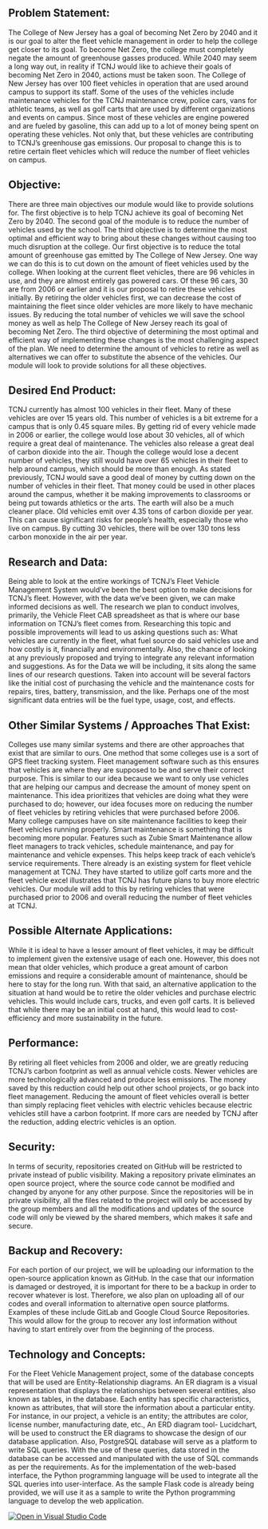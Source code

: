 ## Problem Statement:
The College of New Jersey has a goal of becoming Net Zero by 2040 and it is our goal to alter the fleet vehicle management in order to help the college get closer to its goal. To become Net Zero, the college must completely negate the amount of greenhouse gasses produced. While 2040 may seem a long way out, in reality if TCNJ would like to achieve their goals of becoming Net Zero in 2040, actions must be taken soon. The College of New Jersey has over 100 fleet vehicles in operation that are used around campus to support its staff. Some of the uses of the vehicles include maintenance vehicles for the TCNJ maintenance crew, police cars, vans for athletic teams, as well as golf carts that are used by different organizations and events on campus. Since most of these vehicles are engine powered and are fueled by gasoline, this can add up to a lot of money being spent on operating these vehicles. Not only that, but these vehicles are contributing to TCNJ’s greenhouse gas emissions. Our proposal to change this is to retire certain fleet vehicles which will reduce the number of fleet vehicles on campus.  

## Objective:
There are three main objectives our module would like to provide solutions for. The first objective is to help TCNJ achieve its goal of becoming Net Zero by 2040. The second goal of the module is to reduce the number of vehicles used by the school. The third objective is to determine the most optimal and efficient way to bring about these changes without causing too much disruption at the college. Our first objective is to reduce the total amount of greenhouse gas emitted by The College of New Jersey. One way we can do this is to cut down on the amount of fleet vehicles used by the college. When looking at the current fleet vehicles, there are 96 vehicles in use, and they are almost entirely gas powered cars. Of these 96 cars, 30 are from 2006 or earlier and it is our proposal to retire these vehicles initially. By retiring the older vehicles first, we can decrease the cost of maintaining the fleet since older vehicles are more likely to have mechanic issues. By reducing the total number of vehicles we will save the school money as well as help The College of New Jersey reach its goal of becoming Net Zero. The third objective of determining the most optimal and efficient way of implementing these changes is the most challenging aspect of the plan. We need to determine the amount of vehicles to retire as well as alternatives we can offer to substitute the absence of the vehicles. Our module will look to provide solutions for all these objectives. 

## Desired End Product:
TCNJ currently has almost 100 vehicles in their fleet. Many of these vehicles are over 15 years old. This number of vehicles is a bit extreme for a campus that is only 0.45 square miles. By getting rid of every vehicle made in 2006 or earlier, the college would lose about 30 vehicles, all of which require a great deal of maintenance. The vehicles also release a great deal of carbon dioxide into the air. Though the college would lose a decent number of vehicles, they still would have over 65 vehicles in their fleet to help around campus, which should be more than enough.
As stated previously, TCNJ would save a good deal of money by cutting down on the number of vehicles in their fleet. That money could be used in other places around the campus, whether it be making improvements to classrooms or being put towards athletics or the arts. The earth will also be a much cleaner place. Old vehicles emit over 4.35 tons of carbon dioxide per year. This can cause significant risks for people’s health, especially those who live on campus. By cutting 30 vehicles, there will be over 130 tons less carbon monoxide in the air per year.

## Research and Data:
Being able to look at the entire workings of TCNJ’s Fleet Vehicle Management System would’ve been the best option to make decisions for TCNJ’s fleet. However, with the data we’ve been given, we can make informed decisions as well. The research we plan to conduct involves, primarily, the Vehicle Fleet CAB spreadsheet as that is where our base information on TCNJ’s fleet comes from. Researching this topic and possible improvements will lead to us asking questions such as: What vehicles are currently in the fleet, what fuel source do said vehicles use and how costly is it, financially and environmentally. Also, the chance of looking at any previously proposed and trying to integrate any relevant information and suggestions.
	As for the Data we will be including, it sits along the same lines of our research questions. Taken into account will be several factors like the initial cost of purchasing the vehicle and the maintenance costs for repairs, tires, battery, transmission, and the like. Perhaps one of the most significant data entries will be the fuel type, usage, cost, and effects.

## Other Similar Systems / Approaches That Exist:
Colleges use many similar systems and there are other approaches that exist that are similar to ours. One method that some colleges use is a sort of GPS fleet tracking system. Fleet management software such as this ensures that vehicles are where they are supposed to be and serve their correct purpose. This is similar to our idea because we want to only use vehicles that are helping our campus and decrease the amount of money spent on maintenance. This idea prioritizes that vehicles are doing what they were purchased to do; however, our idea focuses more on reducing the number of fleet vehicles by retiring vehicles that were purchased before 2006. 
Many college campuses have on site maintenance facilities to keep their fleet vehicles running properly. Smart maintenance is something that is becoming more popular. Features such as Zubie Smart Maintenance allow fleet managers to track vehicles, schedule maintenance, and pay for maintenance and vehicle expenses. This helps keep track of each vehicle’s service requirements. There already is an existing system for fleet vehicle management at TCNJ. They have started to utilize golf carts more and the fleet vehicle excel illustrates that TCNJ has future plans to buy more electric vehicles. Our module will add to this by retiring vehicles that were purchased prior to 2006 and overall reducing the number of fleet vehicles at TCNJ.

## Possible Alternate Applications:
While it is ideal to have a lesser amount of fleet vehicles, it may be difficult to implement given the extensive usage of each one.  However, this does not mean that older vehicles, which produce a great amount of carbon emissions and require a considerable amount of maintenance, should be here to stay for the long run. With that said, an alternative application to the situation at hand would be to retire the older vehicles and purchase electric vehicles.  This would include cars, trucks, and even golf carts.  It is believed that while there may be an initial cost at hand, this would lead to cost-efficiency and more sustainability in the future.  

## Performance:
By retiring all fleet vehicles from 2006 and older, we are greatly reducing TCNJ’s carbon footprint as well as annual vehicle costs. Newer vehicles are more technologically advanced and produce less emissions. The money saved by this reduction could help out other school projects, or go back into fleet management. Reducing the amount of fleet vehicles overall is better than simply replacing fleet vehicles with electric vehicles because electric vehicles still have a carbon footprint. If more cars are needed by TCNJ after the reduction, adding electric vehicles is an option.

## Security:
In terms of security, repositories created on GitHub will be restricted to private instead of public visibility. Making a repository private eliminates an open source project, where the source code cannot be modified and changed by anyone for any other purpose. Since the repositories will be in private visibility, all the files related to the project will only be accessed by the group members and all the modifications and updates of the source code will only be viewed by the shared members, which makes it safe and secure.

## Backup and Recovery:
For each portion of our project, we will be uploading our information to the open-source application known as GitHub. In the case that our information is damaged or destroyed, it is important for there to be a backup in order to recover whatever is lost.  Therefore, we also plan on uploading all of our codes and overall information to alternative open source platforms.  Examples of these include GitLab and Google Cloud Source Repositories.  This would allow for the group to recover any lost information without having to start entirely over from the beginning of the process.

## Technology and Concepts:
For the Fleet Vehicle Management project, some of the database concepts that will be used are Entity-Relationship diagrams. An ER diagram is a visual representation that displays the relationships between several entities, also known as tables, in the database. Each entity has specific characteristics, known as attributes, that will store the information about a particular entity. For instance, in our project, a vehicle is an entity; the attributes are color, license number, manufacturing date, etc., An ERD diagram tool- Lucidchart, will be used to construct the ER diagrams to showcase the design of our database application. Also, PostgreSQL database will serve as a platform to write SQL queries. With the use of these queries, data stored in the database can be accessed and manipulated with the use of SQL commands as per the requirements. As for the implementation of the web-based interface, the Python programming language will be used to integrate all the SQL queries into user-interface. As the sample Flask code is already being provided, we will use it as a sample to write the Python programming language to develop the web application.

[![Open in Visual Studio Code](https://classroom.github.com/assets/open-in-vscode-f059dc9a6f8d3a56e377f745f24479a46679e63a5d9fe6f495e02850cd0d8118.svg)](https://classroom.github.com/online_ide?assignment_repo_id=6872228&assignment_repo_type=AssignmentRepo)
